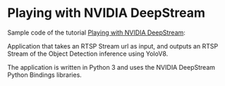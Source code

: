 # Playing with NVIDIA DeepStream

Sample code of the tutorial [Playing with NVIDIA DeepStream](https://blog.nebrass.fr/playing-with-nvidia-deepstream-sdk):

Application that takes an RTSP Stream url as input, and outputs an RTSP Stream of the Object Detection inference using YoloV8.

The application is written in Python 3 and uses the NVIDIA DeepStream Python Bindings libraries.

